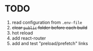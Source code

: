 # TODO

1. read configuration from `.env-file`
2. ~~clear `public` folder before each build~~
3. hot reload
4. add react-router
5. add and test "preload/prefetch" links
